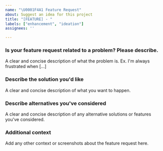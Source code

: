 ```yaml
---
name: "\U0001F4A1 Feature Request"
about: Suggest an idea for this project
title: "[FEATURE] - "
labels: ["enhancement", "ideation"]
assignees: ''

---
```


### Is your feature request related to a problem? Please describe.
A clear and concise description of what the problem is. Ex. I'm always frustrated when [...]

### Describe the solution you'd like
A clear and concise description of what you want to happen.

### Describe alternatives you've considered
A clear and concise description of any alternative solutions or features you've considered.

### Additional context
Add any other context or screenshots about the feature request here. 